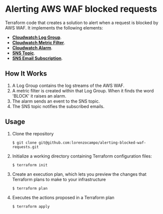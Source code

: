 # Alerting AWS WAF blocked requests

Terraform code that creates a solution to alert when a request is blocked by AWS WAF. It implements the following elements:

* **[Cloudwatch Log Group]**.
* **[Cloudwatch Metric Filter]**.
* **[Cloudwatch Alarm]**.
* **[SNS Topic]**.
* **[SNS Email Subscription]**.

[Cloudwatch Log Group]: https://docs.aws.amazon.com/AmazonCloudWatch/latest/logs/Working-with-log-groups-and-streams.html
[Cloudwatch Metric Filter]:    https://docs.aws.amazon.com/AmazonCloudWatch/latest/logs/MonitoringPolicyExamples.html
[Cloudwatch Alarm]:      https://docs.aws.amazon.com/AmazonCloudWatch/latest/monitoring/AlarmThatSendsEmail.html
[SNS Topic]:          https://docs.aws.amazon.com/sns/latest/dg/sns-create-topic.html
[SNS Email Subscription]: https://docs.aws.amazon.com/sns/latest/dg/sns-create-subscribe-endpoint-to-topic.html


## How It Works

1. A Log Group contains the log streams of the AWS WAF.
2. A metric filter is created within that Log Group. When it finds the word 'BLOCK' it raises an alarm.
3. The alarm sends an event to the SNS topic.
4. The SNS topic notifies the subscribed emails.


## Usage

1. Clone the repository

    ```
    $ git clone git@github.com:lorenzocampo/alerting-blocked-waf-requests.git
    ```

2. Initialize a working directory containing Terraform configuration files:

    ```
    $ terraform init
    ```

3. Create an execution plan, which lets you preview the changes that Terraform plans to make to your infrastructure

    ```
    $ terraform plan
    ```

4. Executes the actions proposed in a Terraform plan

    ```
    $ terraform apply
    ```